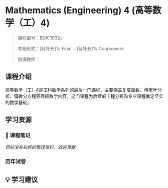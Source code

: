 # Mathematics (Engineering) 4 (高等数学（工）4)

> 课程编号：BDIC1032J
>
> 考核形式：[待补充]% Final + [待补充]% Coursework
>
> 授课教师：
>

## 课程介绍

高等数学（工）4是工科数学系列的最后一门课程，主要涵盖复变函数、傅里叶分析、偏微分方程等高级数学内容。这门课程为后续的工程分析和专业课程奠定坚实的数学基础。


## 学习资源

### 📝 课程笔记
*目前没有较好的整理资料，欢迎贡献*


### 历年试卷


## 💡 学习建议



